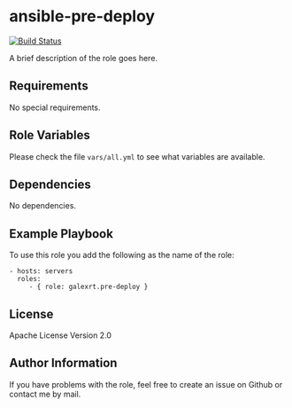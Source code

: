 ansible-pre-deploy
===================

[![Build Status](https://travis-ci.org/galexrt/ansible-pre-deploy.svg?branch=master)](https://travis-ci.org/galexrt/ansible-pre-deploy)

A brief description of the role goes here.

Requirements
------------

No special requirements.

Role Variables
--------------

Please check the file `vars/all.yml` to see what variables are available.

Dependencies
------------

No dependencies.

Example Playbook
----------------

To use this role you add the following as the name of the role:

    - hosts: servers
      roles:
         - { role: galexrt.pre-deploy }

License
-------

Apache License Version 2.0

Author Information
------------------

If you have problems with the role, feel free to create an issue on Github or contact me by mail.
